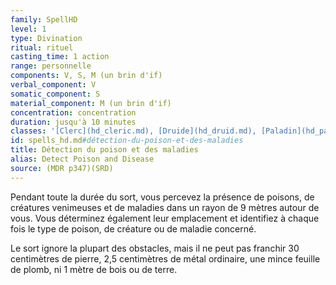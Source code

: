 ```yaml
---
family: SpellHD
level: 1
type: Divination
ritual: rituel
casting_time: 1 action
range: personnelle
components: V, S, M (un brin d'if)
verbal_component: V
somatic_component: S
material_component: M (un brin d'if)
concentration: concentration
duration: jusqu'à 10 minutes
classes: '[Clerc](hd_cleric.md), [Druide](hd_druid.md), [Paladin](hd_paladin.md), [Rôdeur](hd_ranger.md)'
id: spells_hd.md#détection-du-poison-et-des-maladies
title: Détection du poison et des maladies
alias: Detect Poison and Disease
source: (MDR p347)(SRD)
---
```


Pendant toute la durée du sort, vous percevez la présence de poisons, de créatures venimeuses et de maladies dans un rayon de 9 mètres autour de vous. Vous déterminez également leur emplacement et identifiez à chaque fois le type de poison, de créature ou de maladie concerné.

Le sort ignore la plupart des obstacles, mais il ne peut pas franchir 30 centimètres de pierre, 2,5 centimètres de métal ordinaire, une mince feuille de plomb, ni 1 mètre de bois ou de terre.

